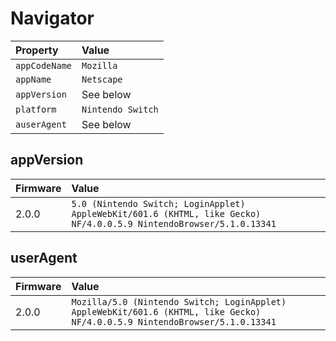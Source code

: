 # Navigator

| Property | Value |
|:---------|:------|
| `appCodeName` | `Mozilla` |
| `appName`     | `Netscape` |
| `appVersion`  | See below |
| `platform `   | `Nintendo Switch` |
| `auserAgent`  | See below |

## appVersion

| Firmware | Value |
|:---------|:------|
| 2.0.0    | `5.0 (Nintendo Switch; LoginApplet) AppleWebKit/601.6 (KHTML, like Gecko) NF/4.0.0.5.9 NintendoBrowser/5.1.0.13341` |

## userAgent

| Firmware | Value |
|:---------|:------|
| 2.0.0    | `Mozilla/5.0 (Nintendo Switch; LoginApplet) AppleWebKit/601.6 (KHTML, like Gecko) NF/4.0.0.5.9 NintendoBrowser/5.1.0.13341` |
